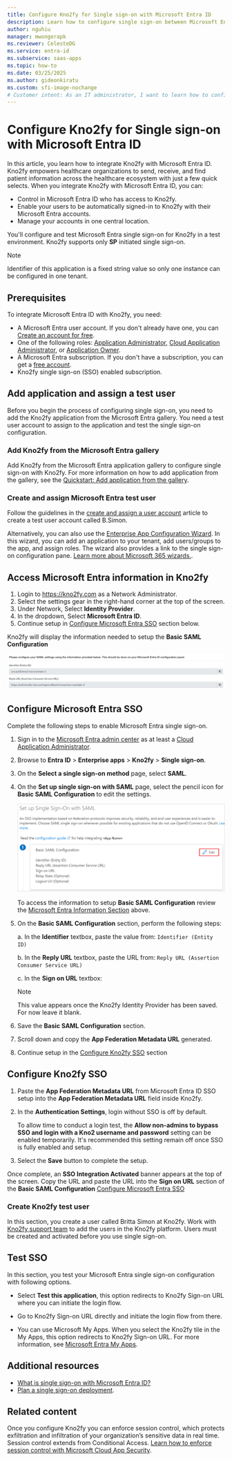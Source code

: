 ```yaml
---
title: Configure Kno2fy for Single sign-on with Microsoft Entra ID
description: Learn how to configure single sign-on between Microsoft Entra ID and Kno2fy.
author: nguhiu
manager: mwongerapk
ms.reviewer: CelesteDG
ms.service: entra-id
ms.subservice: saas-apps
ms.topic: how-to
ms.date: 03/25/2025
ms.author: gideonkiratu
ms.custom: sfi-image-nochange
# Customer intent: As an IT administrator, I want to learn how to configure single sign-on between Microsoft Entra ID and Kno2fy so that I can control who has access to Kno2fy, enable automatic sign-in with Microsoft Entra accounts, and manage my accounts in one central location.
---
```


# Configure Kno2fy for Single sign-on with Microsoft Entra ID

In this article, you learn how to integrate Kno2fy with Microsoft Entra ID. Kno2fy empowers healthcare organizations to send, receive, and find patient information across the healthcare ecosystem with just a few quick selects. When you integrate Kno2fy with Microsoft Entra ID, you can:

* Control in Microsoft Entra ID who has access to Kno2fy.
* Enable your users to be automatically signed-in to Kno2fy with their Microsoft Entra accounts.
* Manage your accounts in one central location.

You'll configure and test Microsoft Entra single sign-on for Kno2fy in a test environment. Kno2fy supports only **SP** initiated single sign-on.

> [!NOTE]
> Identifier of this application is a fixed string value so only one instance can be configured in one tenant.

## Prerequisites

To integrate Microsoft Entra ID with Kno2fy, you need:

* A Microsoft Entra user account. If you don't already have one, you can [Create an account for free](https://azure.microsoft.com/free/?WT.mc_id=A261C142F).
* One of the following roles: [Application Administrator](/entra/identity/role-based-access-control/permissions-reference#application-administrator), [Cloud Application Administrator](/entra/identity/role-based-access-control/permissions-reference#cloud-application-administrator), or [Application Owner](/entra/fundamentals/users-default-permissions#owned-enterprise-applications).
* A Microsoft Entra subscription. If you don't have a subscription, you can get a [free account](https://azure.microsoft.com/free/).
* Kno2fy single sign-on (SSO) enabled subscription.

## Add application and assign a test user

Before you begin the process of configuring single sign-on, you need to add the Kno2fy application from the Microsoft Entra gallery. You need a test user account to assign to the application and test the single sign-on configuration.

<a name='add-kno2fy-from-the-azure-ad-gallery'></a>

### Add Kno2fy from the Microsoft Entra gallery

Add Kno2fy from the Microsoft Entra application gallery to configure single sign-on with Kno2fy. For more information on how to add application from the gallery, see the [Quickstart: Add application from the gallery](~/identity/enterprise-apps/add-application-portal.md).

<a name='create-and-assign-azure-ad-test-user'></a>

### Create and assign Microsoft Entra test user

Follow the guidelines in the [create and assign a user account](~/identity/enterprise-apps/add-application-portal-assign-users.md) article to create a test user account called B.Simon.

Alternatively, you can also use the [Enterprise App Configuration Wizard](https://portal.office.com/AdminPortal/home?Q=Docs#/azureadappintegration). In this wizard, you can add an application to your tenant, add users/groups to the app, and assign roles. The wizard also provides a link to the single sign-on configuration pane. [Learn more about Microsoft 365 wizards.](/microsoft-365/admin/misc/azure-ad-setup-guides). 

<a name='configure-azure-ad-sso'></a>

## Access Microsoft Entra information in Kno2fy

1. Login to https://kno2fy.com as a Network Administrator.
1. Select the settings gear in the right-hand corner at the top of the screen.
1. Under Network, Select **Identity Provider**.
1. In the dropdown, Select **Microsoft Entra ID**.
1. Continue setup in [Configure Microsoft Entra SSO](#configure-microsoft-entra-sso) section below.
    
Kno2fy will display the information needed to setup the **Basic SAML Configuration**

![Screenshot of Microsoft Entra Saml Setup Information.](media/kno2fy-tutorial/microsoft-entra-setup-data.png "Microsoft Entra Setup Information")

## Configure Microsoft Entra SSO

Complete the following steps to enable Microsoft Entra single sign-on.

1. Sign in to the [Microsoft Entra admin center](https://entra.microsoft.com) as at least a [Cloud Application Administrator](~/identity/role-based-access-control/permissions-reference.md#cloud-application-administrator).
1. Browse to **Entra ID** > **Enterprise apps** > **Kno2fy** > **Single sign-on**.
1. On the **Select a single sign-on method** page, select **SAML**.
1. On the **Set up single sign-on with SAML** page, select the pencil icon for **Basic SAML Configuration** to edit the settings.

   ![Screenshot shows how to edit Basic SAML Configuration.](common/edit-urls.png "Basic Configuration")

   To access the information to setup **Basic SAML Configuration** review the [Microsoft Entra Information Section](#access-microsoft-entra-information-in-kno2fy) above.

1. On the **Basic SAML Configuration** section, perform the following steps:

    a. In the **Identifier** textbox, paste the value from:
    `Identifier (Entity ID)`

    b. In the **Reply URL** textbox, paste the URL from:
    `Reply URL (Assertion Consumer Service URL)`

    c. In the **Sign on URL** textbox:

   > [!Note]
   > This value appears once the Kno2fy Identity Provider has been saved.
   > For now leave it blank.

1. Save the **Basic SAML Configuration** section. 
    
1. Scroll down and copy the **App Federation Metadata URL** generated.
1. Continue setup in the [Configure Kno2fy SSO](#configure-kno2fy-sso) section

## Configure Kno2fy SSO

1. Paste the **App Federation Metadata URL** from Microsoft Entra ID SSO setup into the **App Federation Metadata URL** field inside Kno2fy.
1. In the **Authentication Settings**, login without SSO is off by default.

   To allow time to conduct a login test, the **Allow non-admins to bypass SSO and login with a Kno2 username and password** setting can be enabled temporarily. It's recommended this setting remain off once SSO is fully enabled and setup.

1. Select the **Save** button to complete the setup.

Once complete, an **SSO Integration Activated** banner appears at the top of the screen.
Copy the URL and paste the URL into the **Sign on URL** section of the **Basic SAML Configuration** [Configure Microsoft Entra SSO](#configure-microsoft-entra-sso)


### Create Kno2fy test user

In this section, you create a user called Britta Simon at Kno2fy. Work with [Kno2fy support team](mailto:support@kno2.com) to add the users in the Kno2fy platform. Users must be created and activated before you use single sign-on.

## Test SSO 

In this section, you test your Microsoft Entra single sign-on configuration with following options. 

* Select **Test this application**, this option redirects to Kno2fy Sign-on URL where you can initiate the login flow. 

* Go to Kno2fy Sign-on URL directly and initiate the login flow from there.

* You can use Microsoft My Apps. When you select the Kno2fy tile in the My Apps, this option redirects to Kno2fy Sign-on URL. For more information, see [Microsoft Entra My Apps](/azure/active-directory/manage-apps/end-user-experiences#azure-ad-my-apps).

## Additional resources

* [What is single sign-on with Microsoft Entra ID?](~/identity/enterprise-apps/what-is-single-sign-on.md)
* [Plan a single sign-on deployment](~/identity/enterprise-apps/plan-sso-deployment.md).

## Related content

Once you configure Kno2fy you can enforce session control, which protects exfiltration and infiltration of your organization’s sensitive data in real time. Session control extends from Conditional Access. [Learn how to enforce session control with Microsoft Cloud App Security](/cloud-app-security/proxy-deployment-aad).
